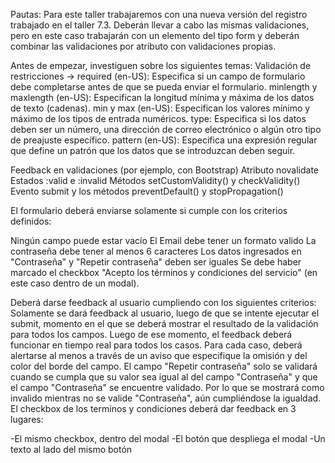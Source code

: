Pautas:
Para este taller trabajaremos con una nueva versión del registro trabajado en el taller 7.3.
Deberán llevar a cabo las mismas validaciones, pero en este caso trabajarán con un elemento del tipo form y deberán combinar las validaciones por atributo con validaciones propias.

Antes de empezar, investiguen sobre los siguientes temas:
Validación de restricciones -> 
required (en-US): Especifica si un campo de formulario debe completarse antes de que se pueda enviar el formulario.
minlength y maxlength (en-US): Especifican la longitud mínima y máxima de los datos de texto (cadenas).
min y max (en-US): Especifican los valores mínimo y máximo de los tipos de entrada numéricos.
type: Especifica si los datos deben ser un número, una dirección de correo electrónico o algún otro tipo de preajuste específico.
pattern (en-US): Especifica una expresión regular que define un patrón que los datos que se introduzcan deben seguir.

Feedback en validaciones (por ejemplo, con Bootstrap)
Atributo novalidate
Estados :valid e :invalid
Métodos setCustomValidity() y checkValidity()
Evento submit y los métodos preventDefault() y stopPropagation()


El formulario deberá enviarse solamente si cumple con los criterios definidos:

Ningún campo puede estar vacío
El Email debe tener un formato valido
La contraseña debe tener al menos 6 caracteres
Los datos ingresados en "Contraseña" y "Repetir contraseña" deben ser iguales
Se debe haber marcado el checkbox "Acepto los términos y condiciones del servicio" (en este caso dentro de un modal).


Deberá darse feedback al usuario cumpliendo con los siguientes criterios:
Solamente se dará feedback al usuario, luego de que se intente ejecutar el submit, momento en el que se deberá mostrar el resultado de la validación para todos los campos.
Luego de ese momento, el feedback deberá funcionar en tiempo real para todos los casos.
Para cada caso, deberá alertarse al menos a través de un aviso que especifique la omisión y del color del borde del campo.
El campo "Repetir contraseña" solo se validará cuando se cumpla que su valor sea igual al del campo "Contraseña" y que el campo "Contraseña" se encuentre validado. Por lo que se mostrará como invalido mientras no se valide "Contraseña", aún cumpliéndose la igualdad.
El checkbox de los terminos y condiciones deberá dar feedback en 3 lugares:

-El mismo checkbox, dentro del modal
-El botón que despliega el modal
-Un texto al lado del mismo botón